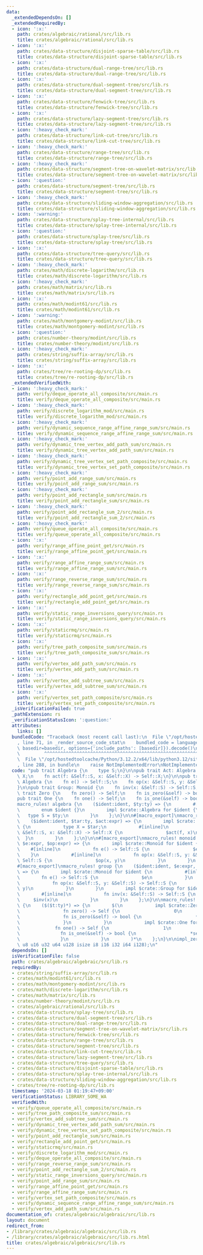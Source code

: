 ```yaml
---
data:
  _extendedDependsOn: []
  _extendedRequiredBy:
  - icon: ':x:'
    path: crates/algebraic/rational/src/lib.rs
    title: crates/algebraic/rational/src/lib.rs
  - icon: ':x:'
    path: crates/data-structure/disjoint-sparse-table/src/lib.rs
    title: crates/data-structure/disjoint-sparse-table/src/lib.rs
  - icon: ':x:'
    path: crates/data-structure/dual-range-tree/src/lib.rs
    title: crates/data-structure/dual-range-tree/src/lib.rs
  - icon: ':x:'
    path: crates/data-structure/dual-segment-tree/src/lib.rs
    title: crates/data-structure/dual-segment-tree/src/lib.rs
  - icon: ':x:'
    path: crates/data-structure/fenwick-tree/src/lib.rs
    title: crates/data-structure/fenwick-tree/src/lib.rs
  - icon: ':x:'
    path: crates/data-structure/lazy-segment-tree/src/lib.rs
    title: crates/data-structure/lazy-segment-tree/src/lib.rs
  - icon: ':heavy_check_mark:'
    path: crates/data-structure/link-cut-tree/src/lib.rs
    title: crates/data-structure/link-cut-tree/src/lib.rs
  - icon: ':heavy_check_mark:'
    path: crates/data-structure/range-tree/src/lib.rs
    title: crates/data-structure/range-tree/src/lib.rs
  - icon: ':heavy_check_mark:'
    path: crates/data-structure/segment-tree-on-wavelet-matrix/src/lib.rs
    title: crates/data-structure/segment-tree-on-wavelet-matrix/src/lib.rs
  - icon: ':question:'
    path: crates/data-structure/segment-tree/src/lib.rs
    title: crates/data-structure/segment-tree/src/lib.rs
  - icon: ':heavy_check_mark:'
    path: crates/data-structure/sliding-window-aggregation/src/lib.rs
    title: crates/data-structure/sliding-window-aggregation/src/lib.rs
  - icon: ':warning:'
    path: crates/data-structure/splay-tree-internal/src/lib.rs
    title: crates/data-structure/splay-tree-internal/src/lib.rs
  - icon: ':question:'
    path: crates/data-structure/splay-tree/src/lib.rs
    title: crates/data-structure/splay-tree/src/lib.rs
  - icon: ':x:'
    path: crates/data-structure/tree-query/src/lib.rs
    title: crates/data-structure/tree-query/src/lib.rs
  - icon: ':heavy_check_mark:'
    path: crates/math/discrete-logarithm/src/lib.rs
    title: crates/math/discrete-logarithm/src/lib.rs
  - icon: ':heavy_check_mark:'
    path: crates/math/matrix/src/lib.rs
    title: crates/math/matrix/src/lib.rs
  - icon: ':x:'
    path: crates/math/modint61/src/lib.rs
    title: crates/math/modint61/src/lib.rs
  - icon: ':warning:'
    path: crates/math/montgomery-modint/src/lib.rs
    title: crates/math/montgomery-modint/src/lib.rs
  - icon: ':question:'
    path: crates/number-theory/modint/src/lib.rs
    title: crates/number-theory/modint/src/lib.rs
  - icon: ':heavy_check_mark:'
    path: crates/string/suffix-array/src/lib.rs
    title: crates/string/suffix-array/src/lib.rs
  - icon: ':x:'
    path: crates/tree/re-rooting-dp/src/lib.rs
    title: crates/tree/re-rooting-dp/src/lib.rs
  _extendedVerifiedWith:
  - icon: ':heavy_check_mark:'
    path: verify/deque_operate_all_composite/src/main.rs
    title: verify/deque_operate_all_composite/src/main.rs
  - icon: ':heavy_check_mark:'
    path: verify/discrete_logarithm_mod/src/main.rs
    title: verify/discrete_logarithm_mod/src/main.rs
  - icon: ':heavy_check_mark:'
    path: verify/dynamic_sequence_range_affine_range_sum/src/main.rs
    title: verify/dynamic_sequence_range_affine_range_sum/src/main.rs
  - icon: ':heavy_check_mark:'
    path: verify/dynamic_tree_vertex_add_path_sum/src/main.rs
    title: verify/dynamic_tree_vertex_add_path_sum/src/main.rs
  - icon: ':heavy_check_mark:'
    path: verify/dynamic_tree_vertex_set_path_composite/src/main.rs
    title: verify/dynamic_tree_vertex_set_path_composite/src/main.rs
  - icon: ':heavy_check_mark:'
    path: verify/point_add_range_sum/src/main.rs
    title: verify/point_add_range_sum/src/main.rs
  - icon: ':heavy_check_mark:'
    path: verify/point_add_rectangle_sum/src/main.rs
    title: verify/point_add_rectangle_sum/src/main.rs
  - icon: ':heavy_check_mark:'
    path: verify/point_add_rectangle_sum_2/src/main.rs
    title: verify/point_add_rectangle_sum_2/src/main.rs
  - icon: ':heavy_check_mark:'
    path: verify/queue_operate_all_composite/src/main.rs
    title: verify/queue_operate_all_composite/src/main.rs
  - icon: ':x:'
    path: verify/range_affine_point_get/src/main.rs
    title: verify/range_affine_point_get/src/main.rs
  - icon: ':x:'
    path: verify/range_affine_range_sum/src/main.rs
    title: verify/range_affine_range_sum/src/main.rs
  - icon: ':x:'
    path: verify/range_reverse_range_sum/src/main.rs
    title: verify/range_reverse_range_sum/src/main.rs
  - icon: ':x:'
    path: verify/rectangle_add_point_get/src/main.rs
    title: verify/rectangle_add_point_get/src/main.rs
  - icon: ':x:'
    path: verify/static_range_inversions_query/src/main.rs
    title: verify/static_range_inversions_query/src/main.rs
  - icon: ':x:'
    path: verify/staticrmq/src/main.rs
    title: verify/staticrmq/src/main.rs
  - icon: ':x:'
    path: verify/tree_path_composite_sum/src/main.rs
    title: verify/tree_path_composite_sum/src/main.rs
  - icon: ':x:'
    path: verify/vertex_add_path_sum/src/main.rs
    title: verify/vertex_add_path_sum/src/main.rs
  - icon: ':x:'
    path: verify/vertex_add_subtree_sum/src/main.rs
    title: verify/vertex_add_subtree_sum/src/main.rs
  - icon: ':x:'
    path: verify/vertex_set_path_composite/src/main.rs
    title: verify/vertex_set_path_composite/src/main.rs
  _isVerificationFailed: true
  _pathExtension: rs
  _verificationStatusIcon: ':question:'
  attributes:
    links: []
  bundledCode: "Traceback (most recent call last):\n  File \"/opt/hostedtoolcache/Python/3.12.2/x64/lib/python3.12/site-packages/onlinejudge_verify/documentation/build.py\"\
    , line 71, in _render_source_code_stat\n    bundled_code = language.bundle(stat.path,\
    \ basedir=basedir, options={'include_paths': [basedir]}).decode()\n          \
    \         ^^^^^^^^^^^^^^^^^^^^^^^^^^^^^^^^^^^^^^^^^^^^^^^^^^^^^^^^^^^^^^^^^^^^^^^^^^^^^^^^^\n\
    \  File \"/opt/hostedtoolcache/Python/3.12.2/x64/lib/python3.12/site-packages/onlinejudge_verify/languages/rust.py\"\
    , line 288, in bundle\n    raise NotImplementedError\nNotImplementedError\n"
  code: "pub trait Algebra {\n    type S;\n}\n\npub trait Act: Algebra {\n    type\
    \ X;\n    fn act(f: &Self::S, x: &Self::X) -> Self::X;\n}\n\npub trait Monoid:\
    \ Algebra {\n    fn e() -> Self::S;\n    fn op(x: &Self::S, y: &Self::S) -> Self::S;\n\
    }\n\npub trait Group: Monoid {\n    fn inv(x: &Self::S) -> Self::S;\n}\n\npub\
    \ trait Zero {\n    fn zero() -> Self;\n    fn is_zero(&self) -> bool;\n}\n\n\
    pub trait One {\n    fn one() -> Self;\n    fn is_one(&self) -> bool;\n}\n\n#[macro_export]\n\
    macro_rules! algebra {\n    ($ident:ident, $ty:ty) => {\n        #[derive(Clone)]\n\
    \        enum $ident {}\n        impl $crate::Algebra for $ident {\n         \
    \   type S = $ty;\n        }\n    };\n}\n\n#[macro_export]\nmacro_rules! act {\n\
    \    ($ident:ident, $tar:ty, $act:expr) => {\n        impl $crate::Act for $ident\
    \ {\n            type X = $tar;\n            #[inline]\n            fn act(f:\
    \ &Self::S, x: &Self::X) -> Self::X {\n                $act(f, x)\n          \
    \  }\n        }\n    };\n}\n\n#[macro_export]\nmacro_rules! monoid {\n    ($ident:ident,\
    \ $e:expr, $op:expr) => {\n        impl $crate::Monoid for $ident {\n        \
    \    #[inline]\n            fn e() -> Self::S {\n                $e\n        \
    \    }\n            #[inline]\n            fn op(x: &Self::S, y: &Self::S) ->\
    \ Self::S {\n                $op(x, y)\n            }\n        }\n    };\n}\n\n\
    #[macro_export]\nmacro_rules! group {\n    ($ident:ident, $e:expr, $op:expr, $inv:expr)\
    \ => {\n        impl $crate::Monoid for $ident {\n            #[inline]\n    \
    \        fn e() -> Self::S {\n                $e\n            }\n            #[inline]\n\
    \            fn op(x: &Self::S, y: &Self::S) -> Self::S {\n                $op(x,\
    \ y)\n            }\n        }\n        impl $crate::Group for $ident {\n    \
    \        #[inline]\n            fn inv(x: &Self::S) -> Self::S {\n           \
    \     $inv(x)\n            }\n        }\n    };\n}\n\nmacro_rules! impl_zero_one\
    \ {\n    ($($t:ty)*) => {\n        $(\n            impl $crate::Zero for $t {\n\
    \                fn zero() -> Self {\n                    0\n                }\n\
    \                fn is_zero(&self) -> bool {\n                    *self == 0\n\
    \                }\n            }\n            impl $crate::One for $t {\n   \
    \             fn one() -> Self {\n                    1\n                }\n \
    \               fn is_one(&self) -> bool {\n                    *self == 1\n \
    \               }\n            }\n        )*\n    };\n}\n\nimpl_zero_one!(usize\
    \ u8 u16 u32 u64 u128 isize i8 i16 i32 i64 i128);\n"
  dependsOn: []
  isVerificationFile: false
  path: crates/algebraic/algebraic/src/lib.rs
  requiredBy:
  - crates/string/suffix-array/src/lib.rs
  - crates/math/modint61/src/lib.rs
  - crates/math/montgomery-modint/src/lib.rs
  - crates/math/discrete-logarithm/src/lib.rs
  - crates/math/matrix/src/lib.rs
  - crates/number-theory/modint/src/lib.rs
  - crates/algebraic/rational/src/lib.rs
  - crates/data-structure/splay-tree/src/lib.rs
  - crates/data-structure/dual-segment-tree/src/lib.rs
  - crates/data-structure/dual-range-tree/src/lib.rs
  - crates/data-structure/segment-tree-on-wavelet-matrix/src/lib.rs
  - crates/data-structure/fenwick-tree/src/lib.rs
  - crates/data-structure/range-tree/src/lib.rs
  - crates/data-structure/segment-tree/src/lib.rs
  - crates/data-structure/link-cut-tree/src/lib.rs
  - crates/data-structure/lazy-segment-tree/src/lib.rs
  - crates/data-structure/tree-query/src/lib.rs
  - crates/data-structure/disjoint-sparse-table/src/lib.rs
  - crates/data-structure/splay-tree-internal/src/lib.rs
  - crates/data-structure/sliding-window-aggregation/src/lib.rs
  - crates/tree/re-rooting-dp/src/lib.rs
  timestamp: '2024-03-18 01:19:47+09:00'
  verificationStatus: LIBRARY_SOME_WA
  verifiedWith:
  - verify/queue_operate_all_composite/src/main.rs
  - verify/tree_path_composite_sum/src/main.rs
  - verify/vertex_add_subtree_sum/src/main.rs
  - verify/dynamic_tree_vertex_add_path_sum/src/main.rs
  - verify/dynamic_tree_vertex_set_path_composite/src/main.rs
  - verify/point_add_rectangle_sum/src/main.rs
  - verify/rectangle_add_point_get/src/main.rs
  - verify/staticrmq/src/main.rs
  - verify/discrete_logarithm_mod/src/main.rs
  - verify/deque_operate_all_composite/src/main.rs
  - verify/range_reverse_range_sum/src/main.rs
  - verify/point_add_rectangle_sum_2/src/main.rs
  - verify/static_range_inversions_query/src/main.rs
  - verify/point_add_range_sum/src/main.rs
  - verify/range_affine_point_get/src/main.rs
  - verify/range_affine_range_sum/src/main.rs
  - verify/vertex_set_path_composite/src/main.rs
  - verify/dynamic_sequence_range_affine_range_sum/src/main.rs
  - verify/vertex_add_path_sum/src/main.rs
documentation_of: crates/algebraic/algebraic/src/lib.rs
layout: document
redirect_from:
- /library/crates/algebraic/algebraic/src/lib.rs
- /library/crates/algebraic/algebraic/src/lib.rs.html
title: crates/algebraic/algebraic/src/lib.rs
---
```

